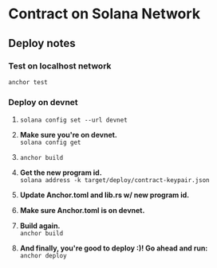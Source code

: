 # Contract on Solana Network

## Deploy notes

### Test on localhost network

`anchor test`

### Deploy on devnet

1. `solana config set --url devnet`

2. **Make sure you're on devnet.**\
`solana config get`

3. `anchor build`

4. **Get the new program id.**\
`solana address -k target/deploy/contract-keypair.json`

5. **Update Anchor.toml and lib.rs w/ new program id.**
6. **Make sure Anchor.toml is on devnet.**

7. **Build again.**\
`anchor build`

8. **And finally, you're good to deploy :)! Go ahead and run:**\
`anchor deploy`